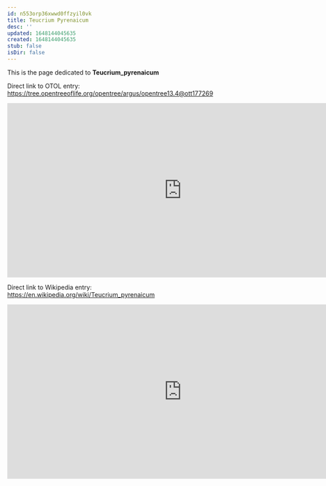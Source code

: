 ```yaml
---
id: n553orp36xwwd0ffzyil0vk
title: Teucrium Pyrenaicum
desc: ''
updated: 1648144045635
created: 1648144045635
stub: false
isDir: false
---
```

This is the page dedicated to **Teucrium_pyrenaicum**


Direct link to OTOL entry: https://tree.opentreeoflife.org/opentree/argus/opentree13.4@ott177269



<html>
    <body>
    <iframe src="https://tree.opentreeoflife.org/opentree/argus/opentree13.4@ott177269"
    width="800" height="400" frameborder="0" allowfullscreen> </iframe>
    </body>
</html>
    


Direct link to Wikipedia entry: https://en.wikipedia.org/wiki/Teucrium_pyrenaicum



<html>
    <body>
    <iframe src="https://en.wikipedia.org/wiki/Teucrium_pyrenaicum"
    width="800" height="400" frameborder="0" allowfullscreen> </iframe>
    </body>
</html>
    
